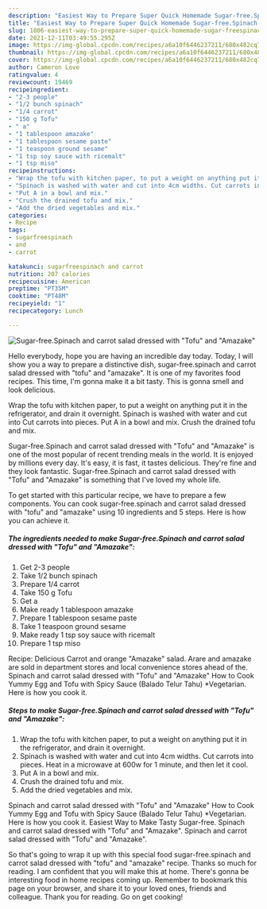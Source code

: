 ```yaml
---
description: "Easiest Way to Prepare Super Quick Homemade Sugar-free.Spinach and carrot salad dressed with "Tofu" and "Amazake""
title: "Easiest Way to Prepare Super Quick Homemade Sugar-free.Spinach and carrot salad dressed with "Tofu" and "Amazake""
slug: 1806-easiest-way-to-prepare-super-quick-homemade-sugar-freespinach-and-carrot-salad-dressed-with-and-34-tofu-and-34-and-and-34-amazake-and-34
date: 2021-12-11T03:49:55.295Z
image: https://img-global.cpcdn.com/recipes/a6a10f6446237211/680x482cq70/sugar-freespinach-and-carrot-salad-dressed-with-tofu-and-amazake-recipe-main-photo.jpg
thumbnail: https://img-global.cpcdn.com/recipes/a6a10f6446237211/680x482cq70/sugar-freespinach-and-carrot-salad-dressed-with-tofu-and-amazake-recipe-main-photo.jpg
cover: https://img-global.cpcdn.com/recipes/a6a10f6446237211/680x482cq70/sugar-freespinach-and-carrot-salad-dressed-with-tofu-and-amazake-recipe-main-photo.jpg
author: Cameron Love
ratingvalue: 4
reviewcount: 19469
recipeingredient:
- "2-3 people"
- "1/2 bunch spinach"
- "1/4 carrot"
- "150 g Tofu"
- " a"
- "1 tablespoon amazake"
- "1 tablespoon sesame paste"
- "1 teaspoon ground sesame"
- "1 tsp soy sauce with ricemalt"
- "1 tsp miso"
recipeinstructions:
- "Wrap the tofu with kitchen paper, to put a weight on anything put it in the refrigerator, and drain it overnight."
- "Spinach is washed with water and cut into 4cm widths. Cut carrots into pieces. Heat in a microwave at 600w for 1 minute, and then let it cool."
- "Put A in a bowl and mix."
- "Crush the drained tofu and mix."
- "Add the dried vegetables and mix."
categories:
- Recipe
tags:
- sugarfreespinach
- and
- carrot

katakunci: sugarfreespinach and carrot 
nutrition: 207 calories
recipecuisine: American
preptime: "PT35M"
cooktime: "PT48M"
recipeyield: "1"
recipecategory: Lunch

---
```



![Sugar-free.Spinach and carrot salad dressed with "Tofu" and "Amazake"](https://img-global.cpcdn.com/recipes/a6a10f6446237211/680x482cq70/sugar-freespinach-and-carrot-salad-dressed-with-tofu-and-amazake-recipe-main-photo.jpg)

Hello everybody, hope you are having an incredible day today. Today, I will show you a way to prepare a distinctive dish, sugar-free.spinach and carrot salad dressed with "tofu" and "amazake". It is one of my favorites food recipes. This time, I'm gonna make it a bit tasty. This is gonna smell and look delicious.

Wrap the tofu with kitchen paper, to put a weight on anything put it in the refrigerator, and drain it overnight. Spinach is washed with water and cut into Cut carrots into pieces. Put A in a bowl and mix. Crush the drained tofu and mix.

Sugar-free.Spinach and carrot salad dressed with "Tofu" and "Amazake" is one of the most popular of recent trending meals in the world. It is enjoyed by millions every day. It's easy, it is fast, it tastes delicious. They're fine and they look fantastic. Sugar-free.Spinach and carrot salad dressed with "Tofu" and "Amazake" is something that I've loved my whole life.


To get started with this particular recipe, we have to prepare a few components. You can cook sugar-free.spinach and carrot salad dressed with "tofu" and "amazake" using 10 ingredients and 5 steps. Here is how you can achieve it.

<!--inarticleads1-->

##### The ingredients needed to make Sugar-free.Spinach and carrot salad dressed with "Tofu" and "Amazake":

1. Get 2-3 people
1. Take 1/2 bunch spinach
1. Prepare 1/4 carrot
1. Take 150 g Tofu
1. Get  a
1. Make ready 1 tablespoon amazake
1. Prepare 1 tablespoon sesame paste
1. Take 1 teaspoon ground sesame
1. Make ready 1 tsp soy sauce with ricemalt
1. Prepare 1 tsp miso


Recipe: Delicious Carrot and orange "Amazake" salad. Arare and amazake are sold in department stores and local convenience stores ahead of the. Spinach and carrot salad dressed with "Tofu" and "Amazake" How to Cook Yummy Egg and Tofu with Spicy Sauce (Balado Telur Tahu) *Vegetarian. Here is how you cook it. 

<!--inarticleads2-->

##### Steps to make Sugar-free.Spinach and carrot salad dressed with "Tofu" and "Amazake":

1. Wrap the tofu with kitchen paper, to put a weight on anything put it in the refrigerator, and drain it overnight.
1. Spinach is washed with water and cut into 4cm widths. Cut carrots into pieces. Heat in a microwave at 600w for 1 minute, and then let it cool.
1. Put A in a bowl and mix.
1. Crush the drained tofu and mix.
1. Add the dried vegetables and mix.


Spinach and carrot salad dressed with "Tofu" and "Amazake" How to Cook Yummy Egg and Tofu with Spicy Sauce (Balado Telur Tahu) *Vegetarian. Here is how you cook it. Easiest Way to Make Tasty Sugar-free. Spinach and carrot salad dressed with "Tofu" and "Amazake". Spinach and carrot salad dressed with "Tofu" and "Amazake". 

So that's going to wrap it up with this special food sugar-free.spinach and carrot salad dressed with "tofu" and "amazake" recipe. Thanks so much for reading. I am confident that you will make this at home. There's gonna be interesting food in home recipes coming up. Remember to bookmark this page on your browser, and share it to your loved ones, friends and colleague. Thank you for reading. Go on get cooking!
